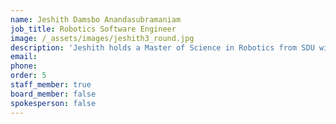 ```yaml
---
name: Jeshith Damsbo Anandasubramaniam
job_title: Robotics Software Engineer
image: /_assets/images/jeshith3_round.jpg
description: 'Jeshith holds a Master of Science in Robotics from SDU with specialty in vision and artificial intelligence. After his graduation, Jeshith has been working at CP Robotics focusing on integrating vision cameras and further developing the vision software.'
email:
phone:
order: 5
staff_member: true
board_member: false
spokesperson: false
---
```

